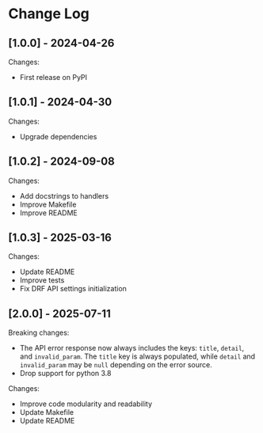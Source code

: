 # Change Log

## [1.0.0] - 2024-04-26

Changes:

- First release on PyPI

## [1.0.1] - 2024-04-30

Changes:

- Upgrade dependencies

## [1.0.2] - 2024-09-08

Changes:

- Add docstrings to handlers
- Improve Makefile
- Improve README

## [1.0.3] - 2025-03-16

Changes:

- Update README
- Improve tests
- Fix DRF API settings initialization

## [2.0.0] - 2025-07-11

Breaking changes:

- The API error response now always includes the keys: `title`, `detail`, and `invalid_param`. The `title` key is always populated, while `detail` and `invalid_param` may be `null` depending on the error source.
- Drop support for python 3.8

Changes:

- Improve code modularity and readability
- Update Makefile
- Update README
